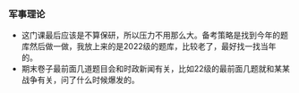 ### 军事理论

- 这门课最后应该是不算保研，所以压力不用那么大。备考策略是找到今年的题库然后做一做，我放上来的是2022级的题库，比较老了，最好找一找当年的。
- 期末卷子最前面几道题目会和时政新闻有关，比如22级的最前面几题就和某某战争有关，问了什么时候爆发的。
